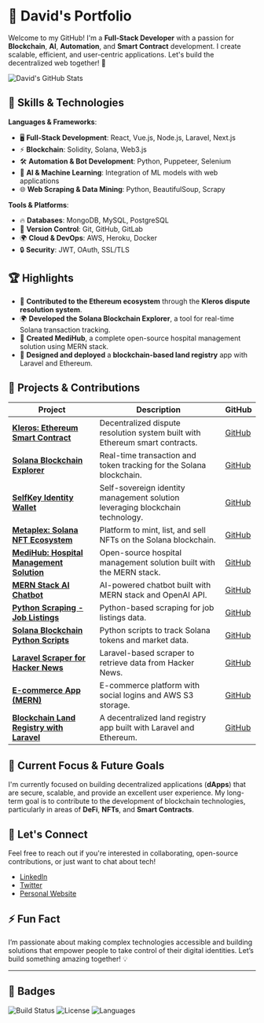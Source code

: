 # 🌟 David's Portfolio

Welcome to my GitHub! I'm a **Full-Stack Developer** with a passion for **Blockchain**, **AI**, **Automation**, and **Smart Contract** development. I create scalable, efficient, and user-centric applications. Let's build the decentralized web together! 🚀

![David's GitHub Stats](https://github-readme-stats.vercel.app/api?username=david1991826&show_icons=true&hide_title=true&hide=prs&count_private=true&hide_border=true)

## 🚀 Skills & Technologies

**Languages & Frameworks**:  
- 🖥️ **Full-Stack Development**: React, Vue.js, Node.js, Laravel, Next.js  
- ⚡ **Blockchain**: Solidity, Solana, Web3.js  
- 🛠️ **Automation & Bot Development**: Python, Puppeteer, Selenium  
- 🧠 **AI & Machine Learning**: Integration of ML models with web applications  
- 🌐 **Web Scraping & Data Mining**: Python, BeautifulSoup, Scrapy  

**Tools & Platforms**:  
- 🔥 **Databases**: MongoDB, MySQL, PostgreSQL  
- 🔧 **Version Control**: Git, GitHub, GitLab  
- 🌍 **Cloud & DevOps**: AWS, Heroku, Docker  
- 🔒 **Security**: JWT, OAuth, SSL/TLS

## 🏆 Highlights

- 🚀 **Contributed to the Ethereum ecosystem** through the **Kleros dispute resolution system**.
- 🌍 **Developed the Solana Blockchain Explorer**, a tool for real-time Solana transaction tracking.
- 🏥 **Created MediHub**, a complete open-source hospital management solution using MERN stack.
- 🎨 **Designed and deployed** a **blockchain-based land registry** app with Laravel and Ethereum.

## 🌟 Projects & Contributions

| **Project** | **Description** | **GitHub** |
|-------------|-----------------|------------|
| **[Kleros: Ethereum Smart Contract](https://kleros.io/)** | Decentralized dispute resolution system built with Ethereum smart contracts. | [GitHub](https://github.com/david1991826/ETH_Kleros_ERC792.git) |
| **[Solana Blockchain Explorer](https://explorer.solana.com)** | Real-time transaction and token tracking for the Solana blockchain. | [GitHub](https://github.com/david1991826/block_track_solana.git) |
| **[SelfKey Identity Wallet](https://selfkey.org)** | Self-sovereign identity management solution leveraging blockchain technology. | [GitHub](https://github.com/david1991826/Block_selfKey_Wallet_ID.git) |
| **[Metaplex: Solana NFT Ecosystem](https://www.metaplex.com)** | Platform to mint, list, and sell NFTs on the Solana blockchain. | [GitHub](https://github.com/david1991826/solana_Meta-plex-ecosys.git) |
| **[MediHub: Hospital Management Solution](https://librehealth.io)** | Open-source hospital management solution built with the MERN stack. | [GitHub](https://github.com/david1991826/Medical_AI_bot_MERN.git) |
| **[MERN Stack AI Chatbot](https://github.com/SeleniumHQ/selenium)** | AI-powered chatbot built with MERN stack and OpenAI API. | [GitHub](https://github.com/david1991826/MERN_AI_chat_bot.git) |
| **[Python Scraping - Job Listings](https://realpython.github.io/fake-jobs/)** | Python-based scraping for job listings data. | [GitHub](https://github.com/david1991826/scraping_py.git) |
| **[Solana Blockchain Python Scripts](https://docs.solanatracker.io/public-data-api)** | Python scripts to track Solana tokens and market data. | [GitHub](https://github.com/david1991826/scraping_solana.git) |
| **[Laravel Scraper for Hacker News](https://docs.solana.com/developing/clients/jsonrpc-api)** | Laravel-based scraper to retrieve data from Hacker News. | [GitHub](https://github.com/david1991826/scraping_laravel.git) |
| **[E-commerce App (MERN)](https://kosells.herokuapp.com)** | E-commerce platform with social logins and AWS S3 storage. | [GitHub](https://github.com/david1991826/mern_ecommerce.git) |
| **[Blockchain Land Registry with Laravel](https://docs.moralis.io/solana)** | A decentralized land registry app built with Laravel and Ethereum. | [GitHub](https://github.com/david1991826/Laravel_blockchain.git) |

## 🎯 Current Focus & Future Goals

I'm currently focused on building decentralized applications (**dApps**) that are secure, scalable, and provide an excellent user experience. My long-term goal is to contribute to the development of blockchain technologies, particularly in areas of **DeFi**, **NFTs**, and **Smart Contracts**.

## 💬 Let's Connect

Feel free to reach out if you're interested in collaborating, open-source contributions, or just want to chat about tech!

- [LinkedIn](https://www.linkedin.com/in/david1991826/)
- [Twitter](https://twitter.com/david1991826)
- [Personal Website](https://your-website.com)

## ⚡ Fun Fact

I’m passionate about making complex technologies accessible and building solutions that empower people to take control of their digital identities. Let’s build something amazing together! 💡

---

## 🔗 Badges

![Build Status](https://img.shields.io/github/workflow/status/david1991826/david1991826/build)
![License](https://img.shields.io/github/license/david1991826/david1991826)
![Languages](https://img.shields.io/github/languages/top/david1991826/david1991826)

